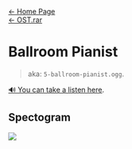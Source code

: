 [← Home Page](../../README.md)  
[← OST.rar](../ost-rar.md)

# Ballroom Pianist
> aka: `5-ballroom-pianist.ogg`.  

[🔊 You can take a listen here](https://drive.google.com/file/d/1-uxMfY-_Q94jN-XCVOmiXhKNGFZ1VfoV/view?resourcekey).

## Spectogram
![](https://lh4.googleusercontent.com/Fa_DJ0Kcd_iTbM94fjuXphrM9u_ZV6-gQMB0AiG5eRr7NOHZjGztzz2CHoAgnic5qQNDvziFfxU0YDilfprWgv5SMoUGx3sMpq27Rz1uIXlezwGqVqXy-QTS2I63mrxucwUlkAEe2weEh-bW5AYNWA)